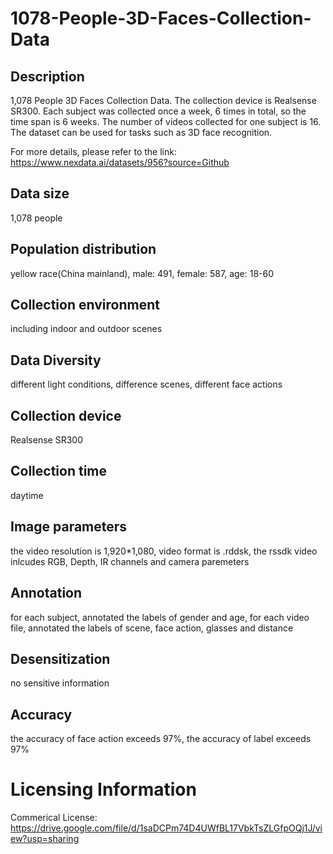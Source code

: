 # 1078-People-3D-Faces-Collection-Data


## Description
1,078 People 3D Faces Collection Data. The collection device is Realsense SR300. Each subject was collected once a week, 6 times in total, so the time span is 6 weeks. The number of videos collected for one subject is 16. The dataset can be used for tasks such as 3D face recognition.

For more details, please refer to the link: https://www.nexdata.ai/datasets/956?source=Github


## Data size
1,078 people

## Population distribution
yellow race(China mainland), male: 491, female: 587, age: 18-60

## Collection environment
including indoor and outdoor scenes

## Data Diversity
different light conditions, difference scenes, different face actions

## Collection device
Realsense SR300

## Collection time
daytime

## Image parameters
the video resolution is 1,920*1,080, video format is .rddsk, the rssdk video inlcudes RGB, Depth, IR channels and camera paremeters

## Annotation
for each subject, annotated the labels of gender and age, for each video file, annotated the labels of scene, face action, glasses and distance

## Desensitization
no sensitive information

## Accuracy
the accuracy of face action exceeds 97%,  the accuracy of label exceeds 97%

# Licensing Information
Commerical License: https://drive.google.com/file/d/1saDCPm74D4UWfBL17VbkTsZLGfpOQj1J/view?usp=sharing
